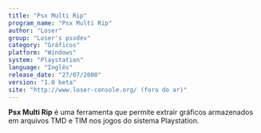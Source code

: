 ```yaml
---
title: "Psx Multi Rip"
program_name: "Psx Multi Rip"
author: "Loser"
group: "Loser's psxdev"
category: "Gráficos"
platform: "Windows"
system: "Playstation"
language: "Inglês"
release_date: "27/07/2000"
version: "1.0 beta"
site: "http://www.loser-console.org/ (fora do ar)"
---
```

<b>Psx Multi Rip</b> é uma ferramenta que permite extrair gráficos armazenados em arquivos TMD e TIM nos jogos do sistema Playstation.
